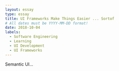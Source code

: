 ```yaml
---
layout: essay
type: essay
title: UI Frameworks Make Things Easier ... Sortof
# All dates must be YYYY-MM-DD format!
date: 2018-10-04
labels:
  - Software Engineering
  - Learning
  - UI Development
  - UI Frameworks
---
```


Semantic UI...
